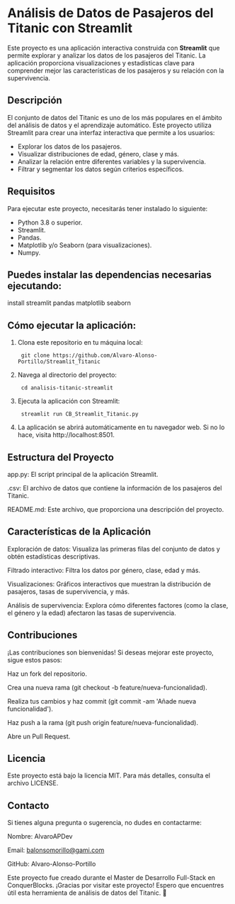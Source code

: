 # Análisis de Datos de Pasajeros del Titanic con Streamlit

Este proyecto es una aplicación interactiva construida con **Streamlit** que permite explorar y analizar los datos de los pasajeros del Titanic. La aplicación proporciona visualizaciones y estadísticas clave para comprender mejor las características de los pasajeros y su relación con la supervivencia.

## Descripción

El conjunto de datos del Titanic es uno de los más populares en el ámbito del análisis de datos y el aprendizaje automático. Este proyecto utiliza Streamlit para crear una interfaz interactiva que permite a los usuarios:

- Explorar los datos de los pasajeros.
- Visualizar distribuciones de edad, género, clase y más.
- Analizar la relación entre diferentes variables y la supervivencia.
- Filtrar y segmentar los datos según criterios específicos.

## Requisitos

Para ejecutar este proyecto, necesitarás tener instalado lo siguiente:

- Python 3.8 o superior.
- Streamlit.
- Pandas.
- Matplotlib y/o Seaborn (para visualizaciones).
- Numpy.

## Puedes instalar las dependencias necesarias ejecutando: 
install streamlit pandas matplotlib seaborn
 

## Cómo ejecutar la aplicación:

1. Clona este repositorio en tu máquina local:

        git clone https://github.com/Alvaro-Alonso-Portillo/Streamlit_Titanic

2. Navega al directorio del proyecto:
    
        cd analisis-titanic-streamlit

3. Ejecuta la aplicación con Streamlit:
    
        streamlit run CB_Streamlit_Titanic.py

4. La aplicación se abrirá automáticamente en tu navegador web. Si no lo hace,
   visita http://localhost:8501.


## Estructura del Proyecto

app.py: El script principal de la aplicación Streamlit.

.csv: El archivo de datos que contiene la información de los pasajeros del Titanic.

README.md: Este archivo, que proporciona una descripción del proyecto.

## Características de la Aplicación

Exploración de datos: Visualiza las primeras filas del conjunto de datos y obtén estadísticas descriptivas.

Filtrado interactivo: Filtra los datos por género, clase, edad y más.

Visualizaciones: Gráficos interactivos que muestran la distribución de pasajeros, tasas de supervivencia, y más.

Análisis de supervivencia: Explora cómo diferentes factores (como la clase, el género y la edad) afectaron las tasas de supervivencia.

## Contribuciones

¡Las contribuciones son bienvenidas! Si deseas mejorar este proyecto, sigue estos pasos:

Haz un fork del repositorio.

Crea una nueva rama (git checkout -b feature/nueva-funcionalidad).

Realiza tus cambios y haz commit (git commit -am 'Añade nueva funcionalidad').

Haz push a la rama (git push origin feature/nueva-funcionalidad).

Abre un Pull Request.

## Licencia
Este proyecto está bajo la licencia MIT. Para más detalles, consulta el archivo LICENSE.

## Contacto
Si tienes alguna pregunta o sugerencia, no dudes en contactarme:

Nombre: AlvaroAPDev

Email: balonsomorillo@gami.com

GitHub: Alvaro-Alonso-Portillo

Este proyecto fue creado durante el Master de Desarrollo Full-Stack en ConquerBlocks.
¡Gracias por visitar este proyecto! Espero que encuentres útil esta herramienta de análisis de datos del Titanic. 🚢